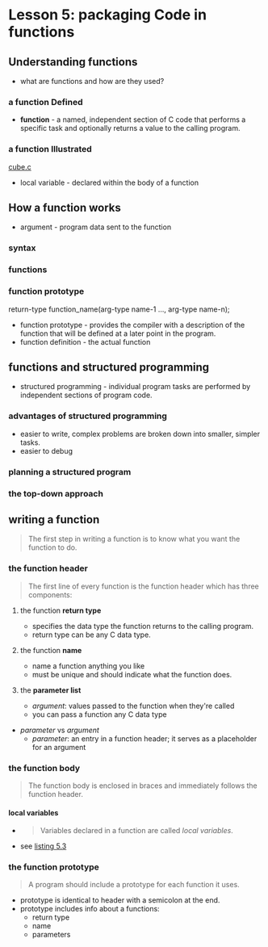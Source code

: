 # Lesson 5: packaging Code in functions

## Understanding functions

- what are functions and how are they used?

### a function Defined

- **function** - a named, independent section of C code that performs a specific task and optionally returns a value to the calling program.

### a function Illustrated

[cube.c](cube.c) 

- local variable - declared within the body of a function

## How a function works

- argument - program data sent to the function

### syntax

### functions

### function prototype

return-type function_name(arg-type name-1 ..., arg-type name-n);

- function prototype - provides the compiler with a description of the function that will be defined at a later point in the program.
- function definition - the actual function

## functions and structured programming

- structured programming - individual program tasks are performed by independent sections of program code.

### advantages of structured programming

- easier to write, complex problems are broken down into smaller, simpler tasks.
- easier to debug

### planning a structured program

### the top-down approach

## writing a function

>The first step in writing a function is to know what you want the function to do.

### the function header

> The first line of every function is the function header which has three components:

1. the function **return type**
    - specifies the data type the function returns to the calling program.
    - return type can be any C data type.

2. the function **name**
    - name a function anything you like
    - must be unique and should indicate what the function does.

3. the **parameter list**
    - *argument*: values passed to the function when they're called
    - you can pass a function any C data type

- *parameter* vs *argument*
  - *parameter*: an entry in a function header; it serves as a placeholder for an argument

### the function body

>The function body is enclosed in braces and immediately follows the function header.

#### local variables

  - >Variables declared in a function are called *local variables*.
  - see [listing 5.3](list5_3.c)

### the function prototype

> A program should include a prototype for each function it uses.

- prototype is identical to header with a semicolon at the end.
- prototype includes info about a functions:
  - return type
  - name
  - parameters
